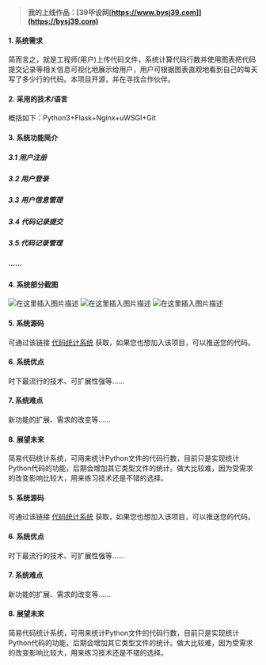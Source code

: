 >**我的上线作品：[39毕设网[https://www.bysj39.com]](https://bysj39.com)**
#### 1. 系统需求
简而言之，就是工程师(用户)上传代码文件，系统计算代码行数并使用图表把代码提交记录等相关信息可视化地展示给用户，用户可根据图表直观地看到自己的每天写了多少行的代码。本项目开源，并在寻找合作伙伴。
#### 2.  采用的技术/语言
概括如下：Python3+Flask+Nginx+uWSGI+Git
#### 3. 系统功能简介
##### 3.1 用户注册
##### 3.2 用户登录
##### 3.3 用户信息管理
##### 3.4 代码记录提交
##### 3.5 代码记录管理 
##### ……
#### 4. 系统部分截图
![在这里插入图片描述](https://img-blog.csdnimg.cn/20191103124956624.png?x-oss-process=image/watermark,type_ZmFuZ3poZW5naGVpdGk,shadow_10,text_aHR0cHM6Ly9ibG9nLmNzZG4ubmV0L1RoYW5sb24=,size_16,color_FFFFFF,t_70)
![在这里插入图片描述](https://img-blog.csdnimg.cn/20191103124713673.png?x-oss-process=image/watermark,type_ZmFuZ3poZW5naGVpdGk,shadow_10,text_aHR0cHM6Ly9ibG9nLmNzZG4ubmV0L1RoYW5sb24=,size_16,color_FFFFFF,t_70)
![在这里插入图片描述](https://img-blog.csdnimg.cn/20191106162211655.png?x-oss-process=image/watermark,type_ZmFuZ3poZW5naGVpdGk,shadow_10,text_aHR0cHM6Ly9ibG9nLmNzZG4ubmV0L1RoYW5sb24=,size_16,color_FFFFFF,t_70)
#### 5. 系统源码
可通过该链接 [代码统计系统](https://github.com/ThanlonSmith/code-count) 获取，如果您也想加入该项目，可以推送您的代码。
#### 6. 系统优点
时下最流行的技术、可扩展性强等……
#### 7. 系统难点
新功能的扩展、需求的改变等……
#### 8. 展望未来
简易代码统计系统，可用来统计Python文件的代码行数，目前只是实现统计Python代码的功能，后期会增加其它类型文件的统计。做大比较难，因为受需求的改变影响比较大，用来练习技术还是不错的选择。

#### 5. 系统源码
可通过该链接 [代码统计系统](https://github.com/ThanlonSmith/code-count) 获取，如果您也想加入该项目，可以推送您的代码。
#### 6. 系统优点
时下最流行的技术、可扩展性强等……
#### 7. 系统难点
新功能的扩展、需求的改变等……
#### 8. 展望未来
简易代码统计系统，可用来统计Python文件的代码行数，目前只是实现统计Python代码的功能，后期会增加其它类型文件的统计。做大比较难，因为受需求的改变影响比较大，用来练习技术还是不错的选择。
